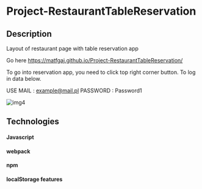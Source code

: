 # Project-RestaurantTableReservation

## Description

Layout of restaurant page with table reservation app


Go here https://matfgaj.github.io/Project-RestaurantTableReservation/

To go into reservation app, you need to click top right corner button.
To log in data below.

USE MAIL : example@mail.pl  PASSWORD : Password1



![img4](https://user-images.githubusercontent.com/62957698/85074830-7d755c00-b1bd-11ea-8f9b-ef73e993f4c8.png)




## Technologies

#### Javascript
#### webpack
#### npm
#### localStorage features
